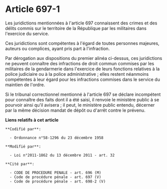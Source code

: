 # Article 697-1

Les juridictions mentionnées à l'article 697 connaissent des crimes et des délits commis sur le territoire de la République
par les militaires dans l'exercice du service. 

Ces juridictions sont compétentes à l'égard de toutes personnes majeures, auteurs ou complices, ayant pris part à
l'infraction. 

Par dérogation aux dispositions du premier alinéa ci-dessus, ces juridictions ne peuvent connaître des infractions de droit
commun commises par les militaires de la gendarmerie dans l'exercice de leurs fonctions relatives à la police judiciaire ou à
la police administrative ; elles restent néanmoins compétentes à leur égard pour les infractions commises dans le service du
maintien de l'ordre. 

Si le tribunal correctionnel mentionné à l'article 697 se déclare incompétent pour connaître des faits dont il a été saisi,
il renvoie le ministère public à se pourvoir ainsi qu'il avisera ; il peut, le ministère public entendu, décerner par la même
décision mandat de dépôt ou d'arrêt contre le prévenu.

**Liens relatifs à cet article**

	**Codifié par**:

	  - Ordonnance n°58-1296 du 23 décembre 1958

	**Modifié par**:

	  - Loi n°2011-1862 du 13 décembre 2011 - art. 32

	**Cité par**:

	  - CODE DE PROCEDURE PENALE - art. 696 (M)
	  - Code de procédure pénale - art. 697 (V)
	  - Code de procédure pénale - art. 698-2 (V)
